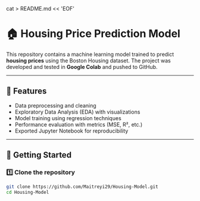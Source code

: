 cat > README.md << 'EOF'
# 🏠 Housing Price Prediction Model

This repository contains a machine learning model trained to predict **housing prices** using the Boston Housing dataset. The project was developed and tested in **Google Colab** and pushed to GitHub.

---

## 📌 Features
- Data preprocessing and cleaning  
- Exploratory Data Analysis (EDA) with visualizations  
- Model training using regression techniques  
- Performance evaluation with metrics (MSE, R², etc.)  
- Exported Jupyter Notebook for reproducibility  

---

## 🚀 Getting Started

### 1️⃣ Clone the repository
```bash
git clone https://github.com/Maitreyi29/Housing-Model.git
cd Housing-Model
